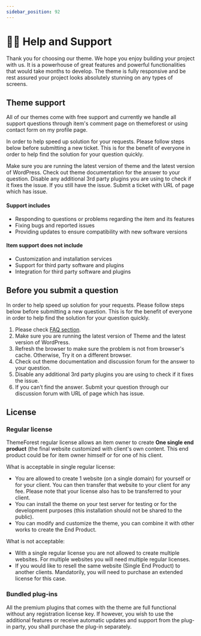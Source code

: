 ```yaml
---
sidebar_position: 92
---
```

# 🐕‍🦺 Help and Support

Thank you for choosing our theme. We hope you enjoy building your project with us. It is a powerhouse of great features and powerful functionalities that would take months to develop. The theme is fully responsive and be rest assured your project looks absolutely stunning on any types of screens.

## Theme support

All of our themes come with free support and currently we handle all support questions through item's comment page on themeforest or using contact form on my profile page.

In order to help speed up solution for your requests. Please follow steps below before submitting a new ticket. This is for the benefit of everyone in order to help find the solution for your question quickly.

Make sure you are running the latest version of theme and the latest version of WordPress.
Check out theme documentation for the answer to your question.
Disable any additional 3rd party plugins you are using to check if it fixes the issue.
If you still have the issue. Submit a ticket with URL of page which has issue.

#### Support includes

-   Responding to questions or problems regarding the item and its features
-   Fixing bugs and reported issues
-   Providing updates to ensure compatibility with new software versions

#### Item support does not include

-   Customization and installation services
-   Support for third party software and plugins
-   Integration for third party software and plugins

## Before you submit a question

In order to help speed up solution for your requests. Please follow steps below before submitting a new question. This is for the benefit of everyone in order to help find the solution for your question quickly.

1. Please check [FAQ section](../faq).
2. Make sure you are running the latest version of Theme and the latest version of WordPress.
3. Refresh the browser to make sure the problem is not from browser's cache. Otherwise, Try it on a different browser.
4. Check out theme documentation and discussion forum for the answer to your question.
5. Disable any additional 3rd party plugins you are using to check if it fixes the issue.
6. If you can’t find the answer. Submit your question through our discussion forum with URL of page which has issue.

## License

### Regular license

ThemeForest regular license allows an item owner to create **One single end product** (the final website customized with client's own content. This end product could be for item owner himself or for one of his client.

What is acceptable in single regular license:

-   You are allowed to create 1 website (on a single domain) for yourself or for your client. You can then transfer that website to your client for any fee. Please note that your license also has to be transferred to your client.
-   You can install the theme on your test server for testing or for the development purposes (this installation should not be shared to the public).
-   You can modify and customize the theme, you can combine it with other works to create the End Product.

What is not acceptable:

-   With a single regular license you are not allowed to create multiple websites. For multiple websites you will need multiple regular licenses.
-   If you would like to resell the same website (Single End Product) to another clients. Mandatorily, you will need to purchase an extended license for this case.

### Bundled plug-ins

All the premium plugins that comes with the theme are full functional without any registration license key. If however, you wish to use the additional features or receive automatic updates and support from the plug-in party, you shall purchase the plug-in separately.
